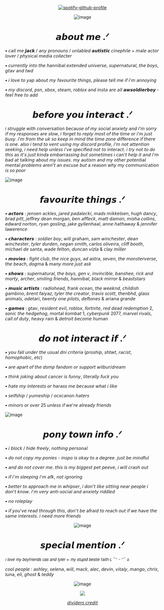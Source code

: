 <div align="center">


[![spotify-github-profile](https://spotify-github-profile.kittinanx.com/api/view?uid=qry7bd9vfhlbcvzsii4t6oogf&cover_image=true&theme=novatorem&show_offline=true&background_color=ffffff&interchange=false&bar_color=ce0d0d&bar_color_cover=true)](https://spotify-github-profile.kittinanx.com/api/view?uid=qry7bd9vfhlbcvzsii4t6oogf&redirect=true)

![image](https://github.com/user-attachments/assets/8a34be75-42eb-45c9-94a9-500dd21f2e42)

 # 𝙖𝙗𝙤𝙪𝙩 𝙢𝙚 .ᐟ
 
 </div>
 
***•*** 𝘤𝘢𝘭𝘭 𝘮𝘦 𝙟𝙖𝙘𝙠 / 𝘢𝘯𝘺 𝘱𝘳𝘰𝘯𝘰𝘶𝘯𝘴 / 𝘶𝘯𝘭𝘢𝘣𝘭𝘦𝘥 𝙖𝙪𝙩𝙞𝙨𝙩𝙞𝙘 𝘤𝘪𝘯𝘦𝘱𝘩𝘪𝘭𝘦 + 𝘮𝘢𝘭𝘦 𝘢𝘤𝘵𝘰𝘳 𝘭𝘰𝘷𝘦𝘳 / 𝘱𝘩𝘺𝘴𝘪𝘤𝘢𝘭 𝘮𝘦𝘥𝘪𝘢 𝘤𝘰𝘭𝘭𝘦𝘤𝘵𝘦𝘳
 
***•*** 𝘤𝘶𝘳𝘳𝘦𝘯𝘵𝘭𝘺 𝘪𝘯𝘵𝘰 𝘵𝘩𝘦 𝘩𝘢𝘯𝘯𝘪𝘣𝘢𝘭 𝘦𝘹𝘵𝘦𝘯𝘥𝘦𝘥 𝘶𝘯𝘪𝘷𝘦𝘳𝘴𝘦, 𝘴𝘶𝘱𝘦𝘳𝘯𝘢𝘵𝘶𝘳𝘢𝘭, 𝘵𝘩𝘦 𝘣𝘰𝘺𝘴, 𝘨𝘵𝘢𝘷 𝘢𝘯𝘥 𝘵𝘸𝘥

***•*** 𝘪 𝘭𝘰𝘷𝘦 𝘵𝘰 𝘺𝘢𝘱 𝘢𝘣𝘰𝘶𝘵 𝘮𝘺 𝘧𝘢𝘷𝘰𝘶𝘳𝘪𝘵𝘦 𝘵𝘩𝘪𝘯𝘨𝘴, 𝘱𝘭𝘦𝘢𝘴𝘦 𝘵𝘦𝘭𝘭 𝘮𝘦 𝘪𝘧 𝘪'𝘮 𝘢𝘯𝘯𝘰𝘺𝘪𝘯𝘨
 
***•*** 𝘮𝘺 𝘥𝘪𝘴𝘤𝘰𝘳𝘥, 𝘱𝘴𝘯, 𝘹𝘣𝘰𝘹, 𝘴𝘵𝘦𝘢𝘮, 𝘳𝘰𝘣𝘭𝘰𝘹 𝘢𝘯𝘥 𝘪𝘯𝘴𝘵𝘢 𝘢𝘳𝘦 𝘢𝘭𝘭 𝙖𝙬𝙨𝙤𝙡𝙙𝙞𝙚𝙧𝙗𝙤𝙮 - 𝘧𝘦𝘦𝘭 𝘧𝘳𝘦𝘦 𝘵𝘰 𝘢𝘥𝘥

<div align="center">
 
 # 𝙗𝙚𝙛𝙤𝙧𝙚 𝙮𝙤𝙪 𝙞𝙣𝙩𝙚𝙧𝙖𝙘𝙩 .ᐟ

  </div>
  
𝘪 𝘴𝘵𝘳𝘶𝘨𝘨𝘭𝘦 𝘸𝘪𝘵𝘩 𝘤𝘰𝘯𝘷𝘦𝘳𝘴𝘢𝘵𝘪𝘰𝘯 𝘣𝘦𝘤𝘢𝘶𝘴𝘦 𝘰𝘧 𝘮𝘺 𝘴𝘰𝘤𝘪𝘢𝘭 𝘢𝘯𝘹𝘪𝘦𝘵𝘺 𝘢𝘯𝘥 𝘪’𝘮 𝘴𝘰𝘳𝘳𝘺 𝘪𝘧 𝘮𝘺 𝘳𝘦𝘴𝘱𝘰𝘯𝘴𝘦𝘴 𝘢𝘳𝘦 𝘴𝘭𝘰𝘸, 𝘪 𝘧𝘰𝘳𝘨𝘦𝘵 𝘵𝘰 𝘳𝘦𝘱𝘭𝘺 𝘮𝘰𝘴𝘵 𝘰𝘧 𝘵𝘩𝘦 𝘵𝘪𝘮𝘦 𝘰𝘳 𝘪’𝘮 𝘫𝘶𝘴𝘵 𝘣𝘶𝘴𝘺. 𝘪’𝘮 𝘧𝘳𝘰𝘮 𝘵𝘩𝘦 𝘶𝘬 𝘴𝘰 𝘬𝘦𝘦𝘱 𝘪𝘯 𝘮𝘪𝘯𝘥 𝘵𝘩𝘦 𝘵𝘪𝘮𝘦 𝘻𝘰𝘯𝘦 𝘥𝘪𝘧𝘧𝘦𝘳𝘦𝘯𝘤𝘦 𝘪𝘧 𝘵𝘩𝘦𝘳𝘦 𝘪𝘴 𝘰𝘯𝘦. 𝘢𝘭𝘴𝘰 𝘪 𝘵𝘦𝘯𝘥 𝘵𝘰 𝘷𝘦𝘯𝘵 𝘶𝘴𝘪𝘯𝘨 𝘮𝘺 𝘥𝘪𝘴𝘤𝘰𝘳𝘥 𝘱𝘳𝘰𝘧𝘪𝘭𝘦, 𝘪'𝘮 𝘯𝘰𝘵 𝘢𝘵𝘵𝘦𝘯𝘵𝘪𝘰𝘯 𝘴𝘦𝘦𝘬𝘪𝘯𝘨, 𝘪 𝘯𝘦𝘦𝘥 𝘩𝘦𝘭𝘱 𝘶𝘯𝘭𝘦𝘴𝘴 𝘪'𝘷𝘦 𝘴𝘱𝘦𝘤𝘪𝘧𝘪𝘦𝘥 𝘯𝘰𝘵 𝘵𝘰 𝘪𝘯𝘵𝘦𝘳𝘢𝘤𝘵. 𝘪 𝘵𝘳𝘺 𝘯𝘰𝘵 𝘵𝘰 𝘥𝘰 𝘵𝘩𝘪𝘴 𝘢𝘴 𝘪𝘵'𝘴 𝘫𝘶𝘴𝘵 𝘬𝘪𝘯𝘥𝘢 𝘦𝘮𝘣𝘢𝘳𝘳𝘢𝘴𝘴𝘪𝘯𝘨 𝘣𝘶𝘵 𝘴𝘰𝘮𝘦𝘵𝘪𝘮𝘦𝘴 𝘪 𝘤𝘢𝘯'𝘵 𝘩𝘦𝘭𝘱 𝘪𝘵 𝘢𝘯𝘥 𝘪'𝘮 𝘣𝘢𝘥 𝘢𝘵 𝘵𝘢𝘭𝘬𝘪𝘯𝘨 𝘢𝘣𝘰𝘶𝘵 𝘮𝘺 𝘪𝘴𝘴𝘶𝘦𝘴. 𝘮𝘺 𝘢𝘶𝘵𝘪𝘴𝘮 𝘢𝘯𝘥 𝘮𝘺 𝘰𝘵𝘩𝘦𝘳 𝘱𝘰𝘵𝘦𝘯𝘵𝘪𝘢𝘭 𝘮𝘦𝘯𝘵𝘢𝘭 𝘱𝘳𝘰𝘣𝘭𝘦𝘮𝘴 𝘢𝘳𝘦𝘯'𝘵 𝘢𝘯 𝘦𝘹𝘤𝘶𝘴𝘦 𝘣𝘶𝘵 𝘢 𝘳𝘦𝘢𝘴𝘰𝘯 𝘸𝘩𝘺 𝘮𝘺 𝘤𝘰𝘮𝘮𝘶𝘯𝘪𝘤𝘢𝘵𝘪𝘰𝘯 𝘪𝘴 𝘴𝘰 𝘱𝘰𝘰𝘳 
 
 ![image](https://github.com/user-attachments/assets/a9f35769-09e1-4543-9f71-5e8a071cace4)

 <div align="center">
  
 # 𝙛𝙖𝙫𝙤𝙪𝙧𝙞𝙩𝙚 𝙩𝙝𝙞𝙣𝙜𝙨  .ᐟ

 </div> 
 
***•*** 𝙖𝙘𝙩𝙤𝙧𝙨 : 𝘫𝘦𝘯𝘴𝘦𝘯 𝘢𝘤𝘬𝘭𝘦𝘴, 𝘫𝘢𝘳𝘦𝘥 𝘱𝘢𝘥𝘢𝘭𝘦𝘤𝘬𝘪, 𝘮𝘢𝘥𝘴 𝘮𝘪𝘬𝘬𝘦𝘭𝘴𝘦𝘯, 𝘩𝘶𝘨𝘩 𝘥𝘢𝘯𝘤𝘺, 𝘣𝘳𝘢𝘥 𝘱𝘪𝘵𝘵, 𝘫𝘦𝘧𝘧𝘳𝘦𝘺 𝘥𝘦𝘢𝘯 𝘮𝘰𝘳𝘨𝘢𝘯, 𝘣𝘦𝘯 𝘢𝘧𝘧𝘭𝘦𝘤𝘬, 𝘮𝘢𝘵𝘵 𝘥𝘢𝘮𝘰𝘯, 𝘮𝘪𝘴𝘩𝘢 𝘤𝘰𝘭𝘭𝘪𝘯𝘴, 𝘦𝘥𝘸𝘢𝘳𝘥 𝘯𝘰𝘳𝘵𝘰𝘯, 𝘳𝘺𝘢𝘯 𝘨𝘰𝘴𝘭𝘪𝘯𝘨, 𝘫𝘢𝘬𝘦 𝘨𝘺𝘭𝘭𝘦𝘯𝘩𝘢𝘢𝘭, 𝘢𝘯𝘯𝘦 𝘩𝘢𝘵𝘩𝘢𝘸𝘢𝘺 & 𝘫𝘦𝘯𝘯𝘪𝘧𝘦𝘳 𝘭𝘢𝘸𝘦𝘳𝘦𝘯𝘤𝘦 

***•*** 𝙘𝙝𝙖𝙧𝙖𝙘𝙩𝙚𝙧𝙨 : 𝘴𝘰𝘭𝘥𝘪𝘦𝘳 𝘣𝘰𝘺, 𝘸𝘪𝘭𝘭 𝘨𝘳𝘢𝘩𝘢𝘮, 𝘴𝘢𝘮 𝘸𝘪𝘯𝘤𝘩𝘦𝘴𝘵𝘦𝘳, 𝘥𝘦𝘢𝘯 𝘸𝘪𝘯𝘤𝘩𝘦𝘴𝘵𝘦𝘳, 𝘵𝘺𝘭𝘦𝘳 𝘥𝘶𝘳𝘥𝘦𝘯, 𝘯𝘦𝘨𝘢𝘯 𝘴𝘮𝘪𝘵𝘩, 𝘤𝘢𝘳𝘭𝘰𝘴 𝘰𝘭𝘪𝘷𝘦𝘪𝘳𝘢, 𝘤𝘭𝘪𝘧𝘧 𝘣𝘰𝘰𝘵𝘩, 𝘮𝘪𝘤𝘩𝘢𝘦𝘭 𝘥𝘦 𝘴𝘢𝘯𝘵𝘢, 𝘸𝘢𝘥𝘦 𝘧𝘦𝘭𝘵𝘰𝘯, 𝘥𝘶𝘯𝘤𝘢𝘯 𝘷𝘪𝘻𝘭𝘢 & 𝘤𝘭𝘢𝘺 𝘮𝘪𝘭𝘭𝘦𝘳   

***•*** 𝙢𝙤𝙫𝙞𝙚𝙨 : 𝘧𝘪𝘨𝘩𝘵 𝘤𝘭𝘶𝘣, 𝘵𝘩𝘦 𝘯𝘪𝘤𝘦 𝘨𝘶𝘺𝘴, 𝘢𝘥 𝘢𝘴𝘵𝘳𝘢, 𝘴𝘦𝘷𝘦𝘯, 𝘵𝘩𝘦 𝘮𝘰𝘯𝘴𝘵𝘦𝘳𝘷𝘦𝘳𝘴𝘦, 𝘵𝘩𝘦 𝘣𝘦𝘢𝘤𝘩, 𝘥𝘰𝘨𝘮𝘢 & 𝘮𝘢𝘯𝘺 𝘮𝘰𝘳𝘦 𝘫𝘶𝘴𝘵 𝘢𝘴𝘬

***•*** 𝙨𝙝𝙤𝙬𝙨 : 𝘴𝘶𝘱𝘦𝘳𝘯𝘢𝘵𝘶𝘳𝘢𝘭, 𝘵𝘩𝘦 𝘣𝘰𝘺𝘴, 𝘨𝘦𝘯 𝘷, 𝘪𝘯𝘷𝘪𝘯𝘤𝘪𝘣𝘭𝘦, 𝘣𝘢𝘯𝘴𝘩𝘦𝘦, 𝘳𝘪𝘤𝘬 𝘢𝘯𝘥 𝘮𝘰𝘳𝘵𝘺, 𝘢𝘳𝘤𝘩𝘦𝘳, 𝘴𝘮𝘪𝘭𝘪𝘯𝘨 𝘧𝘳𝘪𝘦𝘯𝘥𝘴, 𝘩𝘢𝘯𝘯𝘪𝘣𝘢𝘭, 𝘣𝘭𝘢𝘤𝘬 𝘮𝘪𝘳𝘳𝘰𝘳 & 𝘣𝘦𝘢𝘴𝘵𝘴𝘵𝘢𝘳𝘴 

***•*** 𝙢𝙪𝙨𝙞𝙘 𝙖𝙧𝙩𝙞𝙨𝙩𝙨 : 𝘳𝘢𝘥𝘪𝘰𝘩𝘦𝘢𝘥, 𝘧𝘳𝘢𝘯𝘬 𝘰𝘤𝘦𝘢𝘯, 𝘵𝘩𝘦 𝘸𝘦𝘦𝘬𝘯𝘥, 𝘤𝘩𝘪𝘭𝘥𝘪𝘴𝘩 𝘨𝘢𝘮𝘣𝘪𝘯𝘰, 𝘣𝘳𝘦𝘯𝘵 𝘧𝘢𝘪𝘺𝘢𝘻, 𝘵𝘺𝘭𝘦𝘳 𝘵𝘩𝘦 𝘤𝘳𝘦𝘢𝘵𝘰𝘳, 𝘵𝘳𝘢𝘷𝘪𝘴 𝘴𝘤𝘰𝘵𝘵, 𝘵𝘩𝘦𝘯𝘣𝘩𝘥, 𝘨𝘭𝘢𝘴𝘴 𝘢𝘯𝘪𝘮𝘢𝘭𝘴, 𝘰𝘥𝘦𝘵𝘢𝘳𝘪, 𝘵𝘸𝘦𝘯𝘵𝘺 𝘰𝘯𝘦 𝘱𝘪𝘭𝘰𝘵𝘴, 𝘥𝘦𝘧𝘵𝘰𝘯𝘦𝘴 & 𝘢𝘳𝘪𝘢𝘯𝘢 𝘨𝘳𝘢𝘯𝘥𝘦 

***•*** 𝙜𝙖𝙢𝙚𝙨 : 𝘨𝘵𝘢𝘷, 𝘳𝘦𝘴𝘪𝘥𝘦𝘯𝘵 𝘦𝘷𝘪𝘭, 𝘳𝘰𝘣𝘭𝘰𝘹, 𝘧𝘰𝘳𝘵𝘯𝘪𝘵𝘦, 𝘳𝘦𝘥 𝘥𝘦𝘢𝘥 𝘳𝘦𝘥𝘦𝘮𝘱𝘵𝘪𝘰𝘯 2, 𝘴𝘰𝘯𝘪𝘤 𝘵𝘩𝘦 𝘩𝘦𝘥𝘨𝘦𝘩𝘰𝘨, 𝘮𝘰𝘳𝘵𝘢𝘭 𝘬𝘰𝘮𝘣𝘢𝘵 1, 𝘤𝘺𝘣𝘦𝘳𝘱𝘶𝘯𝘬 2077, 𝘮𝘢𝘳𝘷𝘦𝘭 𝘳𝘪𝘷𝘢𝘭𝘴, 𝘤𝘢𝘭𝘭 𝘰𝘧 𝘥𝘶𝘵𝘺, 𝘩𝘦𝘢𝘷𝘺 𝘳𝘢𝘪𝘯 & 𝘥𝘦𝘵𝘳𝘰𝘪𝘵 𝘣𝘦𝘤𝘰𝘮𝘦 𝘩𝘶𝘮𝘢𝘯

<div align="center">
 
# 𝙙𝙤 𝙣𝙤𝙩 𝙞𝙣𝙩𝙚𝙧𝙖𝙘𝙩 𝙞𝙛 .ᐟ

 </div>
 
***•*** 𝘺𝘰𝘶 𝘧𝘢𝘭𝘭 𝘶𝘯𝘥𝘦𝘳 𝘵𝘩𝘦 𝘶𝘴𝘶𝘢𝘭 𝘥𝘯𝘪 𝘤𝘳𝘪𝘵𝘦𝘳𝘪𝘢 (𝘱𝘳𝘰𝘴𝘩𝘪𝘱, 𝘴𝘩𝘵𝘸𝘵, 𝘳𝘢𝘤𝘪𝘴𝘵, 𝘩𝘰𝘮𝘰𝘱𝘩𝘰𝘣𝘪𝘤, 𝘦𝘵𝘤)
 
***•*** 𝘢𝘳𝘦 𝘢𝘱𝘢𝘳𝘵 𝘰𝘧 𝘵𝘩𝘦 𝘥𝘴𝘮𝘱 𝘧𝘢𝘯𝘥𝘰𝘮 𝘰𝘳 𝘴𝘶𝘱𝘱𝘰𝘳𝘵 𝘸𝘪𝘭𝘣𝘶𝘳/𝘥𝘳𝘦𝘢𝘮

***•*** 𝘵𝘩𝘪𝘯𝘬 𝘫𝘰𝘬𝘪𝘯𝘨 𝘢𝘣𝘰𝘶𝘵 𝘤𝘢𝘯𝘤𝘦𝘳 𝘪𝘴 𝘧𝘶𝘯𝘯𝘺, 𝘭𝘪𝘵𝘦𝘳𝘢𝘭𝘭𝘺 𝘧𝘶𝘤𝘬 𝘺𝘰𝘶

***•*** 𝘩𝘢𝘵𝘦 𝘮𝘺 𝘪𝘯𝘵𝘦𝘳𝘦𝘴𝘵𝘴 𝘰𝘳 𝘩𝘢𝘳𝘢𝘴𝘴 𝘮𝘦 𝘣𝘦𝘤𝘢𝘶𝘴𝘦 𝘸𝘩𝘢𝘵 𝘪 𝘭𝘪𝘬𝘦

***•*** 𝘴𝘦𝘭𝘧𝘴𝘩𝘪𝘱 / 𝘺𝘶𝘮𝘦𝘴𝘩𝘪𝘱 / 𝘰𝘤𝘹𝘤𝘢𝘯𝘰𝘯 𝘩𝘢𝘵𝘦𝘳𝘴

***•*** 𝘮𝘪𝘯𝘰𝘳𝘴 𝘰𝘳 𝘰𝘷𝘦𝘳 25 𝘶𝘯𝘭𝘦𝘴𝘴 𝘪𝘧 𝘸𝘦'𝘳𝘦 𝘢𝘭𝘳𝘦𝘢𝘥𝘺 𝘧𝘳𝘪𝘦𝘯𝘥𝘴

![image](https://github.com/user-attachments/assets/f1a15918-ecfc-4c49-afc9-7ad2d60f691c)

<div align="center">
 
# 𝙥𝙤𝙣𝙮 𝙩𝙤𝙬𝙣 𝙞𝙣𝙛𝙤 .ᐟ

 </div>
 
***•*** 𝘪 𝘣𝘭𝘰𝘤𝘬 / 𝘩𝘪𝘥𝘦 𝘧𝘳𝘦𝘦𝘭𝘺, 𝘯𝘰𝘵𝘩𝘪𝘯𝘨 𝘱𝘦𝘳𝘴𝘰𝘯𝘢𝘭  
 
***•*** 𝘥𝘰 𝘯𝘰𝘵 𝘤𝘰𝘱𝘺 𝘮𝘺 𝘱𝘰𝘯𝘪𝘦𝘴 - 𝘪𝘯𝘴𝘱𝘰 𝘪𝘴 𝘰𝘬𝘢𝘺 𝘵𝘰 𝘢 𝘥𝘦𝘨𝘳𝘦𝘦. 𝘫𝘶𝘴𝘵 𝘣𝘦 𝘮𝘪𝘯𝘥𝘧𝘶𝘭 
 
***•***  𝘢𝘯𝘥 𝘥𝘰 𝘯𝘰𝘵 𝘤𝘰𝘷𝘦𝘳 𝘮𝘦. 𝘵𝘩𝘪𝘴 𝘪𝘴 𝘮𝘺 𝘣𝘪𝘨𝘨𝘦𝘴𝘵 𝘱𝘦𝘵 𝘱𝘦𝘦𝘷𝘦, 𝘪 𝘸𝘪𝘭𝘭 𝘤𝘳𝘢𝘴𝘩 𝘰𝘶𝘵 

***•***  𝘪𝘧 𝘪'𝘮 𝘴𝘭𝘦𝘦𝘱𝘪𝘯𝘨 𝘪'𝘮 𝘢𝘧𝘬, 𝘯𝘰𝘵 𝘪𝘨𝘯𝘰𝘳𝘪𝘯𝘨  
 
***•*** 𝘣𝘦𝘵𝘵𝘦𝘳 𝘵𝘰 𝘢𝘱𝘱𝘳𝘰𝘢𝘤𝘩 𝘮𝘦 𝘪𝘯 𝘸𝘩𝘪𝘱𝘴𝘦𝘳, 𝘪 𝘥𝘰𝘯'𝘵 𝘭𝘪𝘬𝘦 𝘴𝘪𝘵𝘵𝘪𝘯𝘨 𝘯𝘦𝘢𝘳 𝘱𝘦𝘰𝘱𝘭𝘦 𝘪 𝘥𝘰𝘯'𝘵 𝘬𝘯𝘰𝘸. 𝘪'𝘮 𝘷𝘦𝘳𝘺 𝘢𝘯𝘵𝘪-𝘴𝘰𝘤𝘪𝘢𝘭 𝘢𝘯𝘥 𝘢𝘯𝘹𝘪𝘦𝘵𝘺 𝘳𝘪𝘥𝘥𝘭𝘦𝘥
 
***•***  𝘯𝘰 𝘳𝘰𝘭𝘦𝘱𝘭𝘢𝘺

***•*** 𝘪𝘧 𝘺𝘰𝘶'𝘷𝘦 𝘳𝘦𝘢𝘥 𝘵𝘩𝘳𝘰𝘶𝘨𝘩 𝘵𝘩𝘪𝘴, 𝘥𝘰𝘯'𝘵 𝘣𝘦 𝘢𝘧𝘳𝘢𝘪𝘥 𝘵𝘰 𝘳𝘦𝘢𝘤𝘩 𝘰𝘶𝘵 𝘪𝘧 𝘸𝘦 𝘩𝘢𝘷𝘦 𝘵𝘩𝘦 𝘴𝘢𝘮𝘦 𝘪𝘯𝘵𝘦𝘳𝘦𝘴𝘵𝘴. 𝘪 𝘯𝘦𝘦𝘥 𝘮𝘰𝘳𝘦 𝘧𝘳𝘪𝘦𝘯𝘥𝘴

<div align="center">
 

![image](https://github.com/user-attachments/assets/f59dfed0-4a33-4059-8a1f-7c15c2f41726)


 
 # 𝙨𝙥𝙚𝙘𝙞𝙖𝙡 𝙢𝙚𝙣𝙩𝙞𝙤𝙣 .ᐟ

  </div>
  
𝘪 𝘭𝘰𝘷𝘦 𝘮𝘺 𝘣𝘰𝘺𝘧𝘳𝘪𝘦𝘯𝘥𝘴 𝘤𝘢𝘴 𝘢𝘯𝘥 𝘵𝘺𝘭𝘦𝘳 + 𝘮𝘺 𝘴𝘵𝘶𝘱𝘪𝘥 𝘣𝘦𝘴𝘵𝘪𝘦 𝘧𝘢𝘪𝘵𝘩 ૮ ˶ᵔ ᵕ ᵔ˶ ა 

𝘤𝘰𝘰𝘭 𝘱𝘦𝘰𝘱𝘭𝘦 : 𝘢𝘴𝘩𝘭𝘦𝘺, 𝘴𝘦𝘭𝘦𝘯𝘢, 𝘸𝘪𝘭𝘭, 𝘮𝘢𝘤𝘬, 𝘢𝘭𝘦𝘤, 𝘥𝘦𝘷𝘪𝘯, 𝘷𝘪𝘵𝘢𝘭𝘺, 𝘮𝘢𝘯𝘨𝘰, 𝘤𝘩𝘳𝘪𝘴, 𝘭𝘶𝘯𝘢, 𝘦𝘭𝘪, 𝘨𝘩𝘰𝘴𝘵 & 𝘵𝘦𝘥𝘥𝘺

<div align="center">
 
![image](https://github.com/user-attachments/assets/8a34be75-42eb-45c9-94a9-500dd21f2e42)

<img src="https://i.pinimg.com/originals/7d/d9/f8/7dd9f80e2d6a0a898388985b3ab0e5ab.gif"/>

[𝘥𝘪𝘷𝘪𝘥𝘦𝘳𝘴 𝘤𝘳𝘦𝘥𝘪𝘵](https://www.tumblr.com/dollywons/754733400403984384/%F0%9D%93%87%E2%84%AF%F0%9D%92%B9-%F0%9D%92%82%F0%9D%92%8F%F0%9D%92%85-%F0%9D%91%94%E2%84%B4%F0%9D%93%81%F0%9D%92%B9-%F0%9D%92%B9%F0%9D%92%BE%F0%9D%93%8B%F0%9D%92%BE%F0%9D%92%B9%E2%84%AF%F0%9D%93%87%F0%9D%93%88-%F0%9D%92%B7%F0%9D%93%8E-%F0%9D%90%9D%F0%9D%90%A8%F0%9D%90%A5%F0%9D%90%A5%F0%9D%90%B2%F0%9D%90%B0%F0%9D%90%A8%F0%9D%90%A7%F0%9D%90%AC-%E0%AD%A8-%E0%AD%A7?source=share)

</div>
